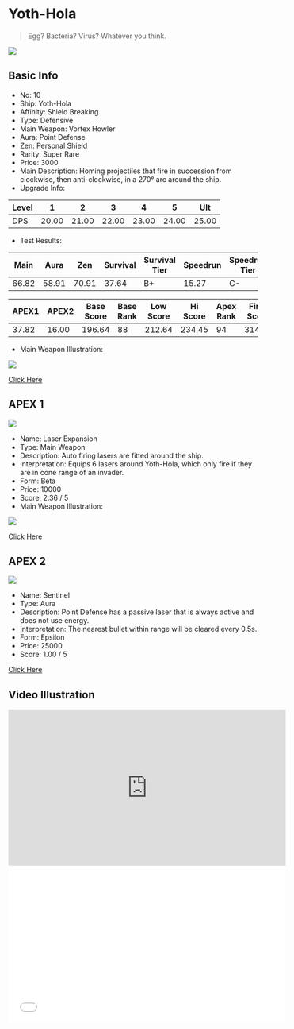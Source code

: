 # Yoth-Hola

> Egg? Bacteria? Virus? Whatever you think.

<img src="/ships/ship_10.png" style={{zoom:1}}/>

## Basic Info

- No: 10
- Ship: Yoth-Hola
- Affinity: Shield Breaking
- Type: Defensive
- Main Weapon: Vortex Howler
- Aura: Point Defense
- Zen: Personal Shield
- Rarity: Super Rare
- Price: 3000
- Main Description: Homing projectiles that fire in succession from clockwise, then anti-clockwise, in a 270° arc around the ship.
- Upgrade Info: 

| Level | 1 | 2 | 3 | 4 | 5 | Ult |
|--|--|--|--|--|--|--|
| DPS | 20.00 | 21.00 | 22.00 | 23.00 | 24.00 | 25.00 |

- Test Results: 

| Main | Aura | Zen | Survival | Survival Tier | Speedrun | Speedrun Tier | Fun | Fun Tier |
|--|--|--|--|--|--|--|--|--|
| 66.82 | 58.91 | 70.91 | 37.64 | B+ | 15.27 | C- | 27.27 | C+ |

| APEX1 | APEX2 | Base Score | Base Rank | Low Score | Hi Score | Apex Rank | Final Score | FinalRank |
|--|--|--|--|--|--|--|--|--|
| 37.82 | 16.00 | 196.64 | 88 | 212.64 | 234.45 | 94 | 314.64 | 89 |

- Main Weapon Illustration:

<img src="/illustration/main_10.gif" style={{zoom:1}}/>

[Click Here](https://gamefaqs.gamespot.com/iphone/193681-phoenix-ii/faqs/76704/ship-details-part-1#yoth-hola)

## APEX 1

<img src="/ships/ship_10_apex_1.png" style={{zoom:1}}/>

- Name: Laser Expansion
- Type: Main Weapon
- Description: Auto firing lasers are fitted around the ship.
- Interpretation: Equips 6 lasers around Yoth-Hola, which only fire if they are in cone range of an invader.
- Form: Beta
- Price: 10000
- Score: 2.36 / 5
- Main Weapon Illustration:

<img src="/illustration/main_10_beta.gif" style={{zoom:1}}/>

[Click Here](https://gamefaqs.gamespot.com/iphone/193681-phoenix-ii/faqs/76704/ship-details-part-1#beta-main-weapon-laser-expansion-c10000)

## APEX 2

<img src="/ships/ship_10_apex_2.png" style={{zoom:1}}/>

- Name: Sentinel
- Type: Aura
- Description: Point Defense has a passive laser that is always active and does not use energy.
- Interpretation: The nearest bullet within range will be cleared every 0.5s.
- Form: Epsilon
- Price: 25000
- Score: 1.00 / 5

[Click Here](https://gamefaqs.gamespot.com/iphone/193681-phoenix-ii/faqs/76704/ship-details-part-1#epsilon-pd-sentinel-c25000)

## Video Illustration

<iframe width="560" height="315" src="https://www.youtube.com/embed/16sYsBdwobk?si=wAXUIwMf_rduucJn" title="YouTube video player" frameborder="0" allow="accelerometer; autoplay; clipboard-write; encrypted-media; gyroscope; picture-in-picture; web-share" referrerpolicy="strict-origin-when-cross-origin" allowfullscreen></iframe>

<br/>

<iframe width="560" height="315" src="//player.bilibili.com/player.html?aid=573692435&bvid=BV1Qz4y147yQ&cid=1205191177&p=1&autoplay=false" scrolling="no" border="0" frameborder="no" allow="accelerometer; autoplay; clipboard-write; encrypted-media; gyroscope; picture-in-picture; web-share" framespacing="0" allowfullscreen="true"> </iframe>
